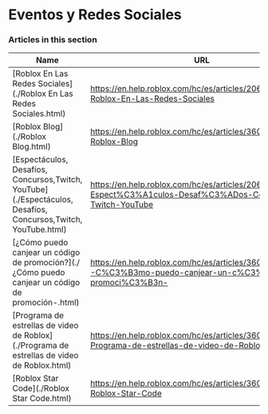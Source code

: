 # Eventos y Redes Sociales  
### Articles in this section
Name|URL
-|-
[Roblox En Las Redes Sociales](./Roblox En Las Redes Sociales.html) |https://en.help.roblox.com/hc/es/articles/206596923-Roblox-En-Las-Redes-Sociales
[Roblox Blog](./Roblox Blog.html) |https://en.help.roblox.com/hc/es/articles/360029134331-Roblox-Blog
[Espectáculos, Desafíos, Concursos,Twitch, YouTube](./Espectáculos, Desafíos, Concursos,Twitch, YouTube.html) |https://en.help.roblox.com/hc/es/articles/206581313-Espect%C3%A1culos-Desaf%C3%ADos-Concursos-Twitch-YouTube
[¿Cómo puedo canjear un código de promoción?](./¿Cómo puedo canjear un código de promoción-.html) |https://en.help.roblox.com/hc/es/articles/360029650831--C%C3%B3mo-puedo-canjear-un-c%C3%B3digo-de-promoci%C3%B3n-
[Programa de estrellas de video de Roblox](./Programa de estrellas de video de Roblox.html) |https://en.help.roblox.com/hc/es/articles/360026092011-Programa-de-estrellas-de-video-de-Roblox
[Roblox Star Code](./Roblox Star Code.html) |https://en.help.roblox.com/hc/es/articles/360026181292-Roblox-Star-Code